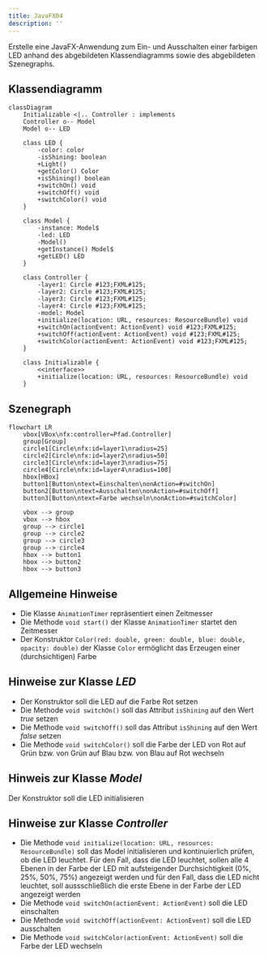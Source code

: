 ```yaml
---
title: JavaFX04
description: ''
---
```


Erstelle eine JavaFX-Anwendung zum Ein- und Ausschalten einer farbigen LED
anhand des abgebildeten Klassendiagramms sowie des abgebildeten Szenegraphs.

## Klassendiagramm

```mermaid
classDiagram
    Initializable <|.. Controller : implements
    Controller o-- Model
    Model o-- LED

    class LED {
        -color: color
        -isShining: boolean
        +Light()
        +getColor() Color
        +isShining() boolean
        +switchOn() void
        +switchOff() void
        +switchColor() void
    }

    class Model {
        -instance: Model$
        -led: LED
        -Model()
        +getInstance() Model$
        +getLED() LED
    }

    class Controller {
        -layer1: Circle #123;FXML#125;
        -layer2: Circle #123;FXML#125;
        -layer3: Circle #123;FXML#125;
        -layer4: Circle #123;FXML#125;
        -model: Model
        +initialize(location: URL, resources: ResourceBundle) void
        +switchOn(actionEvent: ActionEvent) void #123;FXML#125;
        +switchOff(actionEvent: ActionEvent) void #123;FXML#125;
        +switchColor(actionEvent: ActionEvent) void #123;FXML#125;
    }

    class Initializable {
        <<interface>>
        +initialize(location: URL, resources: ResourceBundle) void
    }
```

## Szenegraph

```mermaid
flowchart LR
	vbox[VBox\nfx:controller=Pfad.Controller]
	group[Group]
	circle1[Circle\nfx:id=layer1\nradius=25]
	circle2[Circle\nfx:id=layer2\nradius=50]
	circle3[Circle\nfx:id=layer3\nradius=75]
	circle4[Circle\nfx:id=layer4\nradius=100]
	hbox[HBox]
	button1[Button\ntext=Einschalten\nonAction=#switchOn]
	button2[Button\ntext=Ausschalten\nonAction=#switchOff]
	button3[Button\ntext=Farbe wechseln\nonAction=#switchColor]

    vbox --> group
    vbox --> hbox
    group --> circle1
    group --> circle2
    group --> circle3
    group --> circle4
    hbox --> button1
    hbox --> button2
    hbox --> button3
```

## Allgemeine Hinweise

- Die Klasse `AnimationTimer` repräsentiert einen Zeitmesser
- Die Methode `void start()` der Klasse `AnimationTimer` startet den Zeitmesser
- Der Konstruktor
  `Color(red: double, green: double, blue: double, opacity: double)` der Klasse
  `Color` ermöglicht das Erzeugen einer (durchsichtigen) Farbe

## Hinweise zur Klasse _LED_

- Der Konstruktor soll die LED auf die Farbe Rot setzen
- Die Methode `void switchOn()` soll das Attribut `isShining` auf den Wert
  _true_ setzen
- Die Methode `void switchOff()` soll das Attribut `isShining` auf den Wert
  _false_ setzen
- Die Methode `void switchColor()` soll die Farbe der LED von Rot auf Grün bzw.
  von Grün auf Blau bzw. von Blau auf Rot wechseln

## Hinweis zur Klasse _Model_

Der Konstruktor soll die LED initialisieren

## Hinweise zur Klasse _Controller_

- Die Methode `void initialize(location: URL, resources: ResourceBundle)` soll
  das Model initialisieren und kontinuierlich prüfen, ob die LED leuchtet. Für
  den Fall, dass die LED leuchtet, sollen alle 4 Ebenen in der Farbe der LED mit
  aufsteigender Durchsichtigkeit (0%, 25%, 50%, 75%) angezeigt werden und für
  den Fall, dass die LED nicht leuchtet, soll aussschließlich die erste Ebene in
  der Farbe der LED angezeigt werden
- Die Methode `void switchOn(actionEvent: ActionEvent)` soll die LED einschalten
- Die Methode `void switchOff(actionEvent: ActionEvent)` soll die LED
  ausschalten
- Die Methode `void switchColor(actionEvent: ActionEvent)` soll die Farbe der
  LED wechseln
